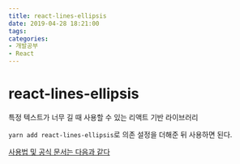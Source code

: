 ```yaml
---
title: react-lines-ellipsis
date: 2019-04-28 18:21:00
tags:
categories:
- 개발공부
- React
---
```


# react-lines-ellipsis

특정 텍스트가 너무 길 때 사용할 수 있는 리액트 기반 라이브러리

`yarn add react-lines-ellipsis`로 의존 설정을 더해준 뒤 사용하면 된다.

[사용법 및 공식 문서는 다음과 같다](https://www.npmjs.com/package/react-lines-ellipsis)

